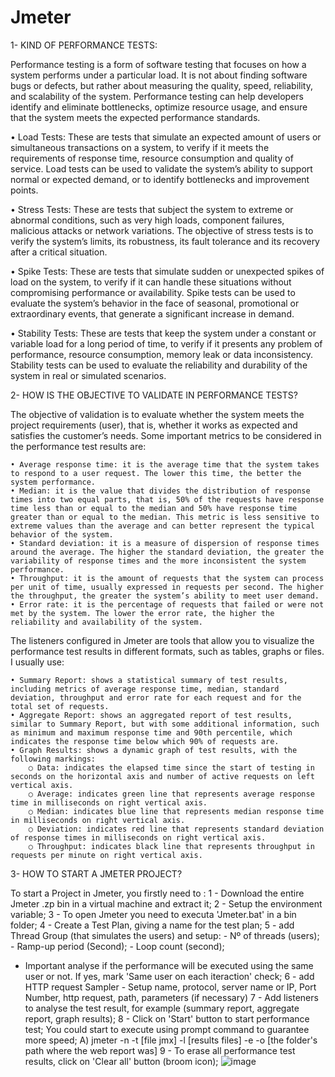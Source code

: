 # Jmeter

1- KIND OF PERFORMANCE TESTS:

Performance testing is a form of software testing that focuses on how a system performs under a particular load. It is not about finding software bugs or defects, but rather about measuring the quality, speed, reliability, and scalability of the system. Performance testing can help developers identify and eliminate bottlenecks, optimize resource usage, and ensure that the system meets the expected performance standards.

• Load Tests: These are tests that simulate an expected amount of users or simultaneous transactions on a system, to verify if it meets the requirements of response time, resource consumption and quality of service. Load tests can be used to validate the system’s ability to support normal or expected demand, or to identify bottlenecks and improvement points. 

• Stress Tests: These are tests that subject the system to extreme or abnormal conditions, such as very high loads, component failures, malicious attacks or network variations. The objective of stress tests is to verify the system’s limits, its robustness, its fault tolerance and its recovery after a critical situation. 

• Spike Tests: These are tests that simulate sudden or unexpected spikes of load on the system, to verify if it can handle these situations without compromising performance or availability. Spike tests can be used to evaluate the system’s behavior in the face of seasonal, promotional or extraordinary events, that generate a significant increase in demand. 

• Stability Tests: These are tests that keep the system under a constant or variable load for a long period of time, to verify if it presents any problem of performance, resource consumption, memory leak or data inconsistency. Stability tests can be used to evaluate the reliability and durability of the system in real or simulated scenarios.

2- HOW IS THE OBJECTIVE TO VALIDATE IN PERFORMANCE TESTS?

The objective of validation is to evaluate whether the system meets the project requirements (user), that is, whether it works as expected and satisfies the customer’s needs. Some important metrics to be considered in the performance test results are:

	• Average response time: it is the average time that the system takes to respond to a user request. The lower this time, the better the system performance.
	• Median: it is the value that divides the distribution of response times into two equal parts, that is, 50% of the requests have response time less than or equal to the median and 50% have response time greater than or equal to the median. This metric is less sensitive to extreme values than the average and can better represent the typical behavior of the system.
	• Standard deviation: it is a measure of dispersion of response times around the average. The higher the standard deviation, the greater the variability of response times and the more inconsistent the system performance.
	• Throughput: it is the amount of requests that the system can process per unit of time, usually expressed in requests per second. The higher the throughput, the greater the system’s ability to meet user demand.
	• Error rate: it is the percentage of requests that failed or were not met by the system. The lower the error rate, the higher the reliability and availability of the system.

The listeners configured in Jmeter are tools that allow you to visualize the performance test results in different formats, such as tables, graphs or files. I usually use:

	• Summary Report: shows a statistical summary of test results, including metrics of average response time, median, standard deviation, throughput and error rate for each request and for the total set of requests.
	• Aggregate Report: shows an aggregated report of test results, similar to Summary Report, but with some additional information, such as minimum and maximum response time and 90th percentile, which indicates the response time below which 90% of requests are.
	• Graph Results: shows a dynamic graph of test results, with the following markings: 
		○ Data: indicates the elapsed time since the start of testing in seconds on the horizontal axis and number of active requests on left vertical axis.
		○ Average: indicates green line that represents average response time in milliseconds on right vertical axis.
		○ Median: indicates blue line that represents median response time in milliseconds on right vertical axis.
		○ Deviation: indicates red line that represents standard deviation of response times in milliseconds on right vertical axis.
		○ Throughput: indicates black line that represents throughput in requests per minute on right vertical axis.

3- HOW TO START A JMETER PROJECT?

To start a Project in Jmeter, you firstly need to :
1 - Download the entire  Jmeter .zp bin in a virtual machine and extract it;
2 - Setup the environment variable;
3 - To open Jmeter you need to executa 'Jmeter.bat' in a bin folder;
4 - Create a Test Plan, giving a name for the test plan;
5  - add Thread Group (that simulates the users) and setup:
     - Nº of threads (users);
     - Ramp-up period (Second);
    - Loop count (second);
   - Important analyse if the performance will be executed using the same user or not. If yes, mark 'Same user on each iteraction' check;
6 - add HTTP request Sampler
	- Setup name, protocol, server name or IP, Port Number, http request, path, parameters (if necessary)
7 - Add listeners to analyse the test result, for example (summary report, aggregate report, graph results);
8 - Click on 'Start' button to start performance test; You could start to execute using prompt command to guarantee more speed; 
	A) jmeter -n -t [file jmx] -l [results files] -e -o [the folder's path where the web report was] 
9 - To erase all performance test results, click on 'Clear all' button (broom icon);
![image](https://github.com/2904201922082022/Jmeter/assets/126620601/1581e2cf-cb07-4467-a6a8-9c28f0eefecf)
